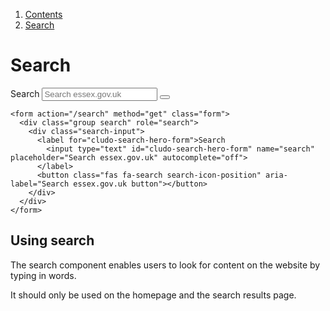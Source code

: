 1.  [Contents](/docs/core/design/overview)
2.  [Search](#)

# Search

<form action="/search" method="get" class="form">
  <div class="group search" role="search">
    <div class="search-input">
      <label for="cludo-search-hero-form">Search
        <input type="text" id="cludo-search-hero-form" name="search" placeholder="Search essex.gov.uk" autocomplete="off">
      </label>
      <button class="fas fa-search search-icon-position" aria-label="Searching essex.gov.uk button"></button>
    </div>
  </div>
</form>

    <form action="/search" method="get" class="form">
      <div class="group search" role="search">
        <div class="search-input">
          <label for="cludo-search-hero-form">Search
            <input type="text" id="cludo-search-hero-form" name="search" placeholder="Search essex.gov.uk" autocomplete="off">
          </label>
          <button class="fas fa-search search-icon-position" aria-label="Search essex.gov.uk button"></button>
        </div>
      </div>
    </form>


## Using search

The search component enables users to look for content on the website by typing in words.

It should only be used on the homepage and the search results page.
